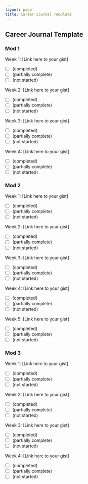 ```yaml
---
layout: page
title: Career Journal Template
---
```


## Career Journal Template

### Mod 1 

Week 1: [Link here to your gist]
- [ ] (completed)
- [ ] (partially complete)
- [ ] (not started)

Week 2: [Link here to your gist]
- [ ] (completed)
- [ ] (partially complete)
- [ ] (not started)

Week 3: [Link here to your gist]
- [ ] (completed)
- [ ] (partially complete)
- [ ] (not started)

Week 4: [Link here to your gist]
- [ ] (completed)
- [ ] (partially complete)
- [ ] (not started)

### Mod 2 

Week 1: [Link here to your gist]
- [ ] (completed)
- [ ] (partially complete)
- [ ] (not started)

Week 2: [Link here to your gist]
- [ ] (completed)
- [ ] (partially complete)
- [ ] (not started)

Week 3: [Link here to your gist]
- [ ] (completed)
- [ ] (partially complete)
- [ ] (not started)

Week 4: [Link here to your gist]
- [ ] (completed)
- [ ] (partially complete)
- [ ] (not started)

Week 5: [Link here to your gist]
- [ ] (completed)
- [ ] (partially complete)
- [ ] (not started)

### Mod 3 

Week 1: [Link here to your gist]
- [ ] (completed)
- [ ] (partially complete)
- [ ] (not started)

Week 2: [Link here to your gist]
- [ ] (completed)
- [ ] (partially complete)
- [ ] (not started) 

Week 3: [Link here to your gist]
- [ ] (completed)
- [ ] (partially complete)
- [ ] (not started)

Week 4: [Link here to your gist]
- [ ] (completed)
- [ ] (partially complete)
- [ ] (not started)
